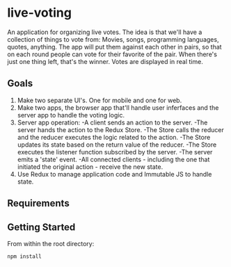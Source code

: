# live-voting
An application for organizing live votes. The idea is that we'll have a collection of things to vote from: Movies, songs, programming languages, quotes, anything. The app will put them against each other in pairs, so that on each round people can vote for their favorite of the pair. When there's just one thing left, that's the winner. Votes are displayed in real time.

## Goals
1. Make two separate UI's. One for mobile and one for web.
2. Make two apps, the browser app that'll handle user inferfaces and the server app to handle the voting logic.
3. Server app operation:
	-A client sends an action to the server.
	-The server hands the action to the Redux Store.
	-The Store calls the reducer and the reducer executes the logic related to the action.
	-The Store updates its state based on the return value of the reducer.
	-The Store executes the listener function subscribed by the server.
	-The server emits a 'state' event.
	-All connected clients - including the one that initiated the original action - receive the new state.
4. Use Redux to manage application code and Immutable JS to handle state. 

## Requirements

## Getting Started
From within the root directory:

```sh
npm install

```